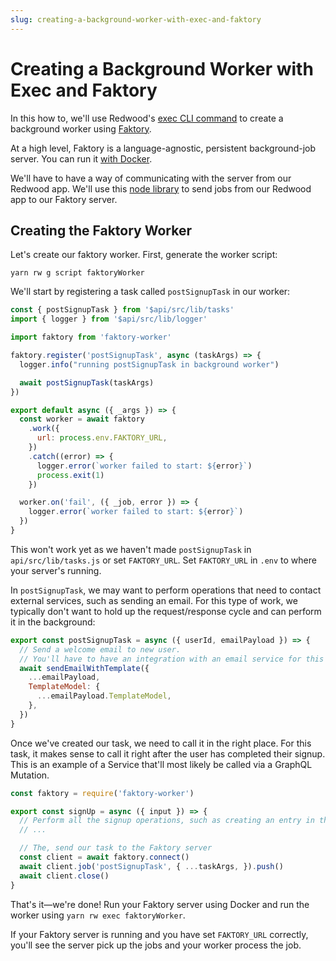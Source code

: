```yaml
---
slug: creating-a-background-worker-with-exec-and-faktory
---
```


# Creating a Background Worker with Exec and Faktory

In this how to, we'll use Redwood's [exec CLI command](cli-commands.md#exec) to create a background worker using [Faktory](https://contribsys.com/faktory/).

At a high level, Faktory is a language-agnostic, persistent background-job server.
You can run it [with Docker](https://github.com/contribsys/faktory/wiki/Docker).

We'll have to have a way of communicating with the server from our Redwood app.
We'll use this [node library](https://github.com/jbielick/faktory_worker_node) to send jobs from our Redwood app to our Faktory server.

## Creating the Faktory Worker

Let's create our faktory worker.
First, generate the worker script:

```
yarn rw g script faktoryWorker
```

We'll start by registering a task called `postSignupTask` in our worker:

```javascript title="scripts/faktoryWorker.js"
const { postSignupTask } from '$api/src/lib/tasks'
import { logger } from '$api/src/lib/logger'

import faktory from 'faktory-worker'

faktory.register('postSignupTask', async (taskArgs) => {
  logger.info("running postSignupTask in background worker")

  await postSignupTask(taskArgs)
})

export default async ({ _args }) => {
  const worker = await faktory
    .work({
      url: process.env.FAKTORY_URL,
    })
    .catch((error) => {
      logger.error(`worker failed to start: ${error}`)
      process.exit(1)
    })

  worker.on('fail', ({ _job, error }) => {
    logger.error(`worker failed to start: ${error}`)
  })
}
```

This won't work yet as we haven't made `postSignupTask` in `api/src/lib/tasks.js` or set `FAKTORY_URL`.
Set `FAKTORY_URL` in `.env` to where your server's running.

In `postSignupTask`, we may want to perform operations that need to contact external services, such as sending an email.
For this type of work, we typically don't want to hold up the request/response cycle and can perform it in the background:

```javascript title="api/src/lib/tasks.js"
export const postSignupTask = async ({ userId, emailPayload }) => {
  // Send a welcome email to new user.
  // You'll have to have an integration with an email service for this to work.
  await sendEmailWithTemplate({
    ...emailPayload,
    TemplateModel: {
      ...emailPayload.TemplateModel,
    },
  })
}
```

Once we've created our task, we need to call it in the right place.
For this task, it makes sense to call it right after the user has completed their signup.
This is an example of a Service that'll most likely be called via a GraphQL Mutation.

```javascript title="src/services/auth/auth.js"
const faktory = require('faktory-worker')

export const signUp = async ({ input }) => {
  // Perform all the signup operations, such as creating an entry in the DB and auth provider
  // ...

  // The, send our task to the Faktory server
  const client = await faktory.connect()
  await client.job('postSignupTask', { ...taskArgs, }).push()
  await client.close()
}

```

That's it—we're done!
Run your Faktory server using Docker and run the worker using `yarn rw exec faktoryWorker`.

If your Faktory server is running and you have set `FAKTORY_URL` correctly, you'll see the server pick up the jobs and your worker process the job.
